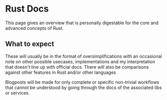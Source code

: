 # Rust Docs

This page gives an overview that is personally digestable for the core and advanced concepts of Rust.

## What to expect

These will usually be in the format of oversimplifications with an occasional note on other possible usecases, implementations and my interpretation that doesn't line up with official docs. There will also be comparisons against other features in Rust and/or other languages 

Blogposts will be made for only complete or specific non-trivial workflows that cannot be understood by going through the docs of the associated libs or services.